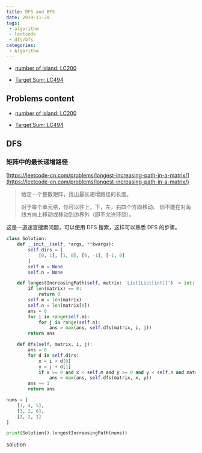 ```yaml
---
title: DFS and BFS
date: 2019-11-20
tags:
 - algorithm
 - leetcode
 - dfs/bfs
categories:
 - Algorithm
---
```


- [number of island: LC200](https://leetcode.com/problems/number-of-islands/)

- [Target Sum: LC494](https://leetcode.com/problems/target-sum/)

<!-- more -->

## Problems content

- [number of island: LC200](https://leetcode.com/problems/number-of-islands/)

- [Target Sum: LC494](https://leetcode.com/problems/target-sum/)

## DFS

### 矩阵中的最长递增路径

[https://leetcode-cn.com/problems/longest-increasing-path-in-a-matrix/](https://leetcode-cn.com/problems/longest-increasing-path-in-a-matrix/)

> 给定一个整数矩阵，找出最长递增路径的长度。
>
> 对于每个单元格，你可以往上，下，左，右四个方向移动。 你不能在对角线方向上移动或移动到边界外（即不允许环绕）。

这是一道迷宫搜索问题，可以使用 DFS 搜索，这样可以熟悉 DFS 的步骤。

```py
class Solution:
    def __init__(self, *args, **kwargs):
        self.dirs = [
            [0, 1], [1, 0], [0, -1], [-1, 0]
        ]
        self.m = None
        self.n = None

    def longestIncreasingPath(self, matrix: 'List[List[int]]') -> int:
        if len(matrix) == 0:
            return 0
        self.m = len(matrix)
        self.n = len(matrix[0])
        ans = 0
        for i in range(self.m):
            for j in range(self.n):
                ans = max(ans, self.dfs(matrix, i, j))
        return ans

    def dfs(self, matrix, i, j):
        ans = 0
        for d in self.dirs:
            x = i + d[0]
            y = j + d[1]
            if x >= 0 and x < self.m and y >= 0 and y < self.n and matrix[x][y] > matrix[i][j]:
                ans = max(ans, self.dfs(matrix, x, y))
        ans += 1
        return ans

nums = [
    [3, 4, 5],
    [3, 2, 6],
    [2, 2, 1]
]

print(Solution().longestIncreasingPath(nums))
```

solution